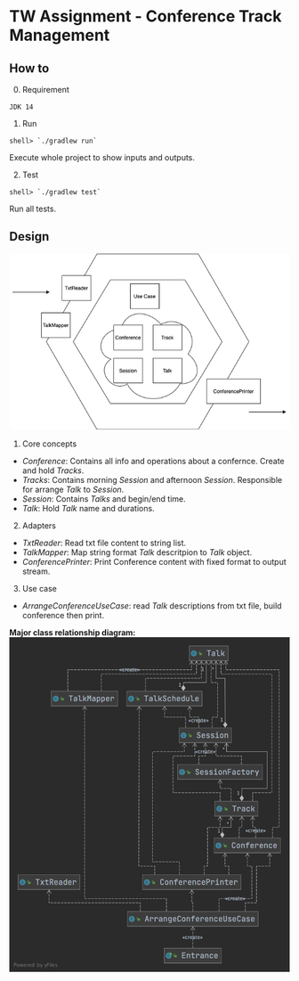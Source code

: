 # TW Assignment - Conference Track Management

## How to
0. Requirement
```
JDK 14
```
1. Run
```shell
shell> `./gradlew run`
```
Execute whole project to show inputs and outputs.

2. Test
```shell
shell> `./gradlew test`
```
Run all tests.

## Design
![img](design/structure.png)

1. Core concepts
- *Conference*: Contains all info and operations about a confernce. Create and hold *Tracks*.
- *Tracks*: Contains morning *Session* and afternoon *Session*. Responsible for arrange *Talk* to *Session*.
- *Session*: Contains *Talks* and begin/end time.
- *Talk*: Hold *Talk* name and durations.

2. Adapters
- *TxtReader*: Read txt file content to string list.
- *TalkMapper*: Map string format *Talk* descritpion to *Talk* object.
- *ConferencePrinter*: Print Conference content with fixed format to output stream.

3. Use case
- *ArrangeConferenceUseCase*: read *Talk* descriptions from txt file, build conference then print.

**Major class relationship diagram:**
![img](design/major-class-diagram.png)